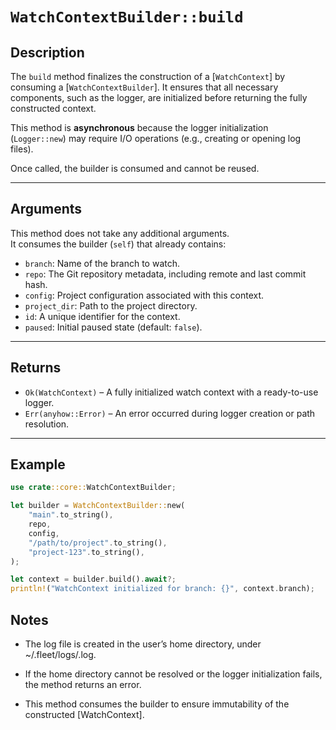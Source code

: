# `WatchContextBuilder::build`

## Description
The `build` method finalizes the construction of a [`WatchContext`] by consuming a 
[`WatchContextBuilder`]. It ensures that all necessary components, such as the logger, 
are initialized before returning the fully constructed context.

This method is **asynchronous** because the logger initialization (`Logger::new`) 
may require I/O operations (e.g., creating or opening log files).

Once called, the builder is consumed and cannot be reused.

---

## Arguments
This method does not take any additional arguments.  
It consumes the builder (`self`) that already contains:

- `branch`: Name of the branch to watch.
- `repo`: The Git repository metadata, including remote and last commit hash.
- `config`: Project configuration associated with this context.
- `project_dir`: Path to the project directory.
- `id`: A unique identifier for the context.
- `paused`: Initial paused state (default: `false`).

---

## Returns
- `Ok(WatchContext)` – A fully initialized watch context with a ready-to-use logger.
- `Err(anyhow::Error)` – An error occurred during logger creation or path resolution.

---

## Example

```rust
use crate::core::WatchContextBuilder;

let builder = WatchContextBuilder::new(
    "main".to_string(),
    repo,
    config,
    "/path/to/project".to_string(),
    "project-123".to_string(),
);

let context = builder.build().await?;
println!("WatchContext initialized for branch: {}", context.branch);
```

## Notes

- The log file is created in the user’s home directory, under ~/.fleet/logs/<id>.log.

- If the home directory cannot be resolved or the logger initialization fails,
the method returns an error.

- This method consumes the builder to ensure immutability of the constructed
[WatchContext].